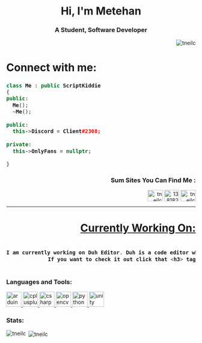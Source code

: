 <h1 align="center">Hi, I'm Metehan</h1>
<h3 align="center">A Student, Software Developer</h3>

<p align="right"> <img src="https://komarev.com/ghpvc/?username=tneilc&label=Profile%20views&color=0e75b6&style=flat" alt="tneilc" /> </p>


<h1 align="left">Connect with me:</h1>
<h3 align="left">
  
  ```c++
  class Me : public ScriptKiddie
  {
  public:
    Me();
    ~Me();
    
  public:
    this->Discord = Client#2308;
    
  private:
    this->OnlyFans = nullptr;
    
  }
  ```
</h3>


<h3 align="right">Sum Sites You Can Find Me :</h3>
<p align="right">
<a href="https://www.hackerrank.com/tneilc" target="blank"><img align="center" src="https://cdn.jsdelivr.net/npm/simple-icons@3.0.1/icons/hackerrank.svg" alt="tneilc" height="30" width="40" /></a>
<a href="https://stackoverflow.com/users/13818294" target="blank"><img align="center" src="https://cdn.jsdelivr.net/npm/simple-icons@3.0.1/icons/stackoverflow.svg" alt="13818294" height="30" width="40" /></a>
<a href="https://www.leetcode.com/tneilc" target="blank"><img align="center" src="https://cdn.jsdelivr.net/npm/simple-icons@3.0.1/icons/leetcode.svg" alt="tneilc" height="30" width="40" /></a>
</p>

---



<h1 align="right"><a  href="https://github.com/tneilc/DuhEditor">Currently Working On:</a></h1>
<h3 align="right">
  
```c++
​
I am currently working on Duh Editor. Duh is a code editor which inspired by notepad++
If you want to check it out click that <h3> tag
​
```

</h3>


<h3 align="left">Languages and Tools:</h3>
<p align="left"> 
<a align="left" href="https://www.arduino.cc/" target="_blank"> <img src="https://cdn.worldvectorlogo.com/logos/arduino-1.svg" alt="arduino" width="40" height="40"/> </a> 
<a align="left" href="https://www.w3schools.com/cpp/" target="_blank"> <img src="https://upload.wikimedia.org/wikipedia/commons/1/18/ISO_C%2B%2B_Logo.svg" alt="cplusplus" width="40" height="40"/> </a> 
<a align="left" href="https://www.w3schools.com/cs/" target="_blank"> <img src="https://upload.wikimedia.org/wikipedia/commons/1/13/C-Sharp.png" alt="csharp" width="40" height="40"/> </a> 
<a href="https://opencv.org/" target="_blank"> <img src="https://www.vectorlogo.zone/logos/opencv/opencv-icon.svg" alt="opencv" width="40" height="40"/> </a> 
<a href="https://www.python.org" target="_blank"> <img src="https://www.vectorlogo.zone/logos/python/python-icon.svg" alt="python" width="40" height="40"/> </a> 
<a href="https://unity.com/" target="_blank"> <img src="https://www.vectorlogo.zone/logos/unity3d/unity3d-icon.svg" alt="unity" width="40" height="40"/> </a> </p>


<h3 align="left">Stats:</h3>
<p><img align="left" src="https://github-readme-stats.vercel.app/api/top-langs/?username=tneilc&theme=nord" alt="tneilc" /></p>
<p> </p>
<p>&nbsp;<img align="center" src="https://github-readme-stats.vercel.app/api?username=tneilc&show_icons=true&locale=en&theme=nord"alt="tneilc" /></p>

